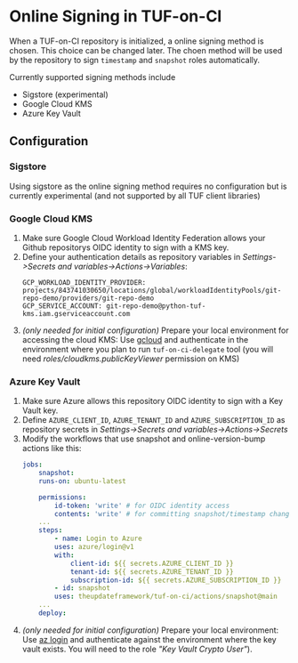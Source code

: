 # Online Signing in TUF-on-CI

When a TUF-on-CI repository is initialized, a online signing method is chosen. This
choice can be changed later. The choen method will be used by the repository to sign
`timestamp` and `snapshot` roles automatically.

Currently supported signing methods include
* Sigstore (experimental)
* Google Cloud KMS
* Azure Key Vault

## Configuration

### Sigstore

Using sigstore as the online signing method requires no configuration but is
currently experimental (and not supported by all TUF client libraries)

### Google Cloud KMS

1. Make sure Google Cloud Workload Identity Federation allows your Github repositorys OIDC identity to sign
   with a KMS key.
1. Define your authentication details as repository variables in _Settings->Secrets and variables->Actions->Variables_:
   ```
   GCP_WORKLOAD_IDENTITY_PROVIDER: projects/843741030650/locations/global/workloadIdentityPools/git-repo-demo/providers/git-repo-demo
   GCP_SERVICE_ACCOUNT: git-repo-demo@python-tuf-kms.iam.gserviceaccount.com
   ```
1. _(only needed for initial configuration)_ Prepare your local environment for accessing the cloud KMS:
   Use [gcloud](https://cloud.google.com/sdk/docs/install) and authenticate in the
   environment where you plan to run `tuf-on-ci-delegate` tool (you will need
   _roles/cloudkms.publicKeyViewer_ permission on KMS)

### Azure Key Vault

1. Make sure Azure allows this repository OIDC identity to sign with a Key Vault key.
1. Define `AZURE_CLIENT_ID`, `AZURE_TENANT_ID` and `AZURE_SUBSCRIPTION_ID` as repository
   secrets in _Settings->Secrets and variables->Actions->Secrets_
1. Modify the workflows that use snapshot and online-version-bump actions like this:
    ```yaml
    jobs:
        snapshot:
        runs-on: ubuntu-latest

        permissions:
            id-token: 'write' # for OIDC identity access
            contents: 'write' # for committing snapshot/timestamp changes
        ...
        steps:
            - name: Login to Azure
            uses: azure/login@v1
            with:
                client-id: ${{ secrets.AZURE_CLIENT_ID }}
                tenant-id: ${{ secrets.AZURE_TENANT_ID }}
                subscription-id: ${{ secrets.AZURE_SUBSCRIPTION_ID }}
            - id: snapshot
            uses: theupdateframework/tuf-on-ci/actions/snapshot@main
        ...
        deploy:

    ```
1. _(only needed for initial configuration)_ Prepare your local environment: Use [az
       login](https://learn.microsoft.com/en-us/cli/azure/install-azure-cli)
       and authenticate against the environment where the key vault
       exists. You will need to the role _"Key Vault Crypto User"_).

